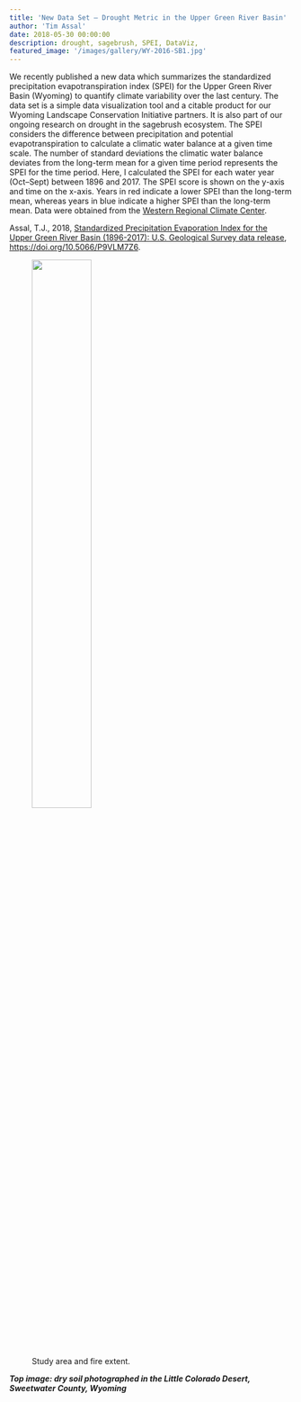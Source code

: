 ```yaml
---
title: 'New Data Set – Drought Metric in the Upper Green River Basin'
author: 'Tim Assal'
date: 2018-05-30 00:00:00
description: drought, sagebrush, SPEI, DataViz,
featured_image: '/images/gallery/WY-2016-SB1.jpg'
---
```


We recently published a new data which summarizes the standardized precipitation evapotranspiration index (SPEI) for the Upper Green River Basin (Wyoming) to quantify climate variability over the last century. The data set is a simple data visualization tool and a citable product for our Wyoming Landscape Conservation Initiative partners. It is also part of our ongoing research on drought in the sagebrush ecosystem. The SPEI considers the difference between precipitation and potential evapotranspiration to calculate a climatic water balance at a given time scale. The number of standard deviations the climatic water balance deviates from the long-term mean for a given time period represents the SPEI for the time period. Here, I calculated the SPEI for each water year (Oct–Sept) between 1896 and 2017. The SPEI score is shown on the y-axis and time on the x-axis. Years in red indicate a lower SPEI than the long-term mean, whereas years in blue indicate a higher SPEI than the long-term mean. Data were obtained from the [Western Regional Climate Center](https://wrcc.dri.edu/).

Assal, T.J., 2018, [Standardized Precipitation Evaporation Index for the Upper Green River Basin (1896-2017): U.S. Geological Survey data release](https://doi.org/10.5066/P9VLM7Z6), https://doi.org/10.5066/P9VLM7Z6.

<figure>
  <img src='../../images/blog/SPEI_1986-2017_HydroYear1.jpg' style="width: 50%; height= 50%">
  <figcaption>Study area and fire extent.</figcaption>
</figure>

***Top image: dry soil photographed in the Little Colorado Desert, Sweetwater County, Wyoming***

